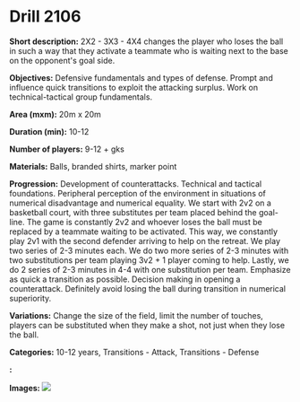 # Drill 2106

**Short description:**
2X2 - 3X3 - 4X4 changes the player who loses the ball in such a way that they activate a teammate who is waiting next to the base on the opponent's goal side.

**Objectives:**
Defensive fundamentals and types of defense. Prompt and influence quick transitions to exploit the attacking surplus. Work on technical-tactical group fundamentals.

**Area (mxm):**
20m x 20m

**Duration (min):**
10-12

**Number of players:**
9-12 + gks

**Materials:**
Balls, branded shirts, marker point

**Progression:**
Development of counterattacks. Technical and tactical foundations. Peripheral perception of the environment in situations of numerical disadvantage and numerical equality. We start with 2v2 on a basketball court, with three substitutes per team placed behind the goal-line. The game is constantly 2v2 and whoever loses the ball must be replaced by a teammate waiting to be activated. This way, we constantly play 2v1 with the second defender arriving to help on the retreat. We play two series of 2-3 minutes each. We do two more series of 2-3 minutes with two substitutions per team playing 3v2 + 1 player coming to help. Lastly, we do 2 series of 2-3 minutes in 4-4 with one substitution per team. Emphasize as quick a transition as possible. Decision making in opening a counterattack. Definitely avoid losing the ball during transition in numerical superiority.

**Variations:**
Change the size of the field, limit the number of touches, players can be substituted when they make a shot, not just when they lose the ball.

**Categories:**
10-12 years, Transitions - Attack, Transitions - Defense

**:**


**Images:**
![](https://www.coachingfutsal.com/\images\435b4c2d-c973-4aaa-ad5a-a14f2ffbdf59_168-1.png)

